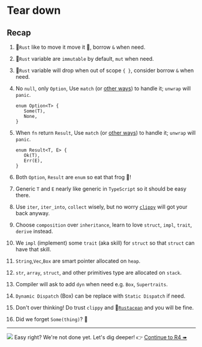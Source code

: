 # Tear down

## Recap

1. 🦀`Rust` like to move it move it 🎵, borrow `&` when need.
1. 🦀`Rust` variable are `immutable` by default, `mut` when need.
1. 🦀`Rust` variable will drop when out of scope `{ }`, consider borrow `&` when need.
1. No `null`, only `Option`, Use `match` (or [other ways](https://doc.rust-lang.org/rust-by-example/std/option.html)) to handle it; `unwrap` will `panic`.

   ```rust,no_run
   enum Option<T> {
      Some(T),
      None,
   }
   ```

1. When `fn` return `Result`, Use `match` (or [other ways](https://doc.rust-lang.org/rust-by-example/std/result.html)) to handle it; `unwrap` will `panic`.

   ```rust,no_run
   enum Result<T, E> {
      Ok(T),
      Err(E),
   }
   ```

1. Both `Option`, `Result` are `enum` so eat that frog 🐸!
1. Generic `T` and `E` nearly like generic in `TypeScript` so it should be easy there.
1. Use `iter`, `iter_into`, `collect` wisely, but no worry [`clippy`](https://doc.rust-lang.org/clippy/) will got your back anyway.
1. Choose `composition` over `inheritance`, learn to love `struct`, `impl`, `trait`, `derive` instead.
1. We `impl` (implement) some `trait` (aka skill) for `struct` so that `struct` can have that skill.
1. `String`,`Vec`,`Box` are smart pointer allocated on `heap`.
1. `str`, `array`, `struct`, and other primitives type are allocated on `stack`.
1. Compiler will ask to add `dyn` when need e.g. `Box`, `Supertraits`.
1. `Dynamic Dispatch` (Box) can be replace with `Static Dispatch` if need.
1. Don't over thinking! Do trust `clippy` and 🦀[`Rustacean`](https://rustacean-principles.netlify.app/) and you will be fine.
1. Did we forget `Some(thing)`? 🤔

---

![](/assets/kat.png) Easy right? We're not done yet. Let's dig deeper! 👉 [Continue to R4 ➠](../r4/mod.md)
